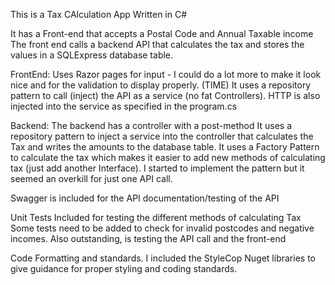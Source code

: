 This is a Tax CAlculation App Written in C#

It has a Front-end that accepts a Postal Code and Annual Taxable income
The front end calls a backend API that calculates the tax and stores the values in a SQLExpress database table.

FrontEnd:
Uses Razor pages for input - I could do a lot more to make it look nice and for the validation to display properly. (TIME)
It uses a repository pattern to call (inject) the API as a service (no fat Controllers).
HTTP is also injected into the service as specified in the program.cs

Backend:
The backend has a controller with a post-method
It uses a repository pattern to inject a service into the controller that calculates the Tax and writes the amounts to the database table.
It uses a Factory Pattern to calculate the tax which makes it easier to add new methods of calculating tax (just add another Interface).
I started to implement the pattern but it seemed an overkill for just one API call.

Swagger is included for the API documentation/testing of the API

Unit Tests
Included for testing the different methods of calculating Tax
Some tests need to be added to check for invalid postcodes and negative incomes.
Also outstanding, is testing the API call and the front-end

Code Formatting and standards.
I included the StyleCop Nuget libraries to give guidance for proper styling and coding standards.
